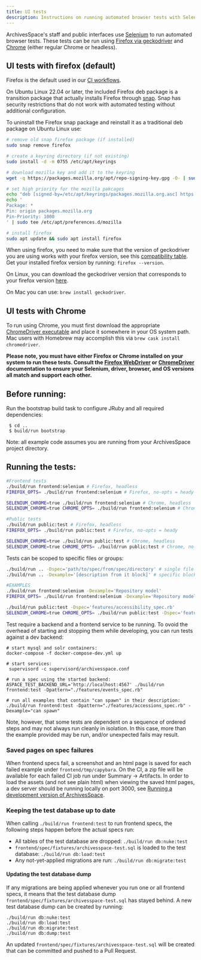 ```yaml
---
title: UI tests
description: Instructions on running automated browser tests with Selenium on the ArchivesSpace UI on both Firefox and Chrome.
---
```


ArchivesSpace's staff and public interfaces use [Selenium](http://docs.seleniumhq.org/) to run automated browser tests. These tests can be run using [Firefox via geckodriver](https://firefox-source-docs.mozilla.org/testing/geckodriver/geckodriver/index.html) and [Chrome](https://sites.google.com/a/chromium.org/chromedriver/home) (either regular Chrome or headless).

## UI tests with firefox (default)

Firefox is the default used in our [CI workflows](https://github.com/archivesspace/archivesspace/actions).

On Ubuntu Linux 22.04 or later, the included Firefox deb package is a transition package that actually installs Firefox through [snap](https://snapcraft.io/). Snap has security restrictions that do not work with automated testing without additional configuration.

To uninstall the Firefox snap package and reinstall it as a traditional deb package on Ubuntu Linux use:

```bash
# remove old snap firefox package (if installed)
sudo snap remove firefox

# create a keyring directory (if not existing)
sudo install -d -m 0755 /etc/apt/keyrings

# download mozilla key and add it to the keyring
wget -q https://packages.mozilla.org/apt/repo-signing-key.gpg -O- | sudo tee /etc/apt/keyrings/packages.mozilla.org.asc > /dev/null

# set high priority for the mozilla pakcages
echo "deb [signed-by=/etc/apt/keyrings/packages.mozilla.org.asc] https://packages.mozilla.org/apt mozilla main" | sudo tee -a /etc/apt/sources.list.d/mozilla.list > /dev/null
echo '
Package: *
Pin: origin packages.mozilla.org
Pin-Priority: 1000
' | sudo tee /etc/apt/preferences.d/mozilla

# install firefox
sudo apt update && sudo apt install firefox
```

When using firefox, you need to make sure that the version of geckodriver you are using works with your firefox version, see this [compatibility table](https://firefox-source-docs.mozilla.org/testing/geckodriver/Support.html). Get your installed firefox version by running: `firefox --version`.

On Linux, you can download the geckodriver version that corresponds to your firefox version [here](https://github.com/mozilla/geckodriver/releases).

On Mac you can use: `brew install geckodriver`.

## UI tests with Chrome

To run using Chrome, you must first download the appropriate [ChromeDriver
executable](https://sites.google.com/a/chromium.org/chromedriver/downloads)
and place it somewhere in your OS system path. Mac users with Homebrew may accomplish this via `brew cask install chromedriver`.

**Please note, you must have either Firefox or Chrome installed on your system to
run these tests. Consult the [Firefox WebDriver](https://developer.mozilla.org/en-US/docs/Web/WebDriver)
or [ChromeDriver](https://sites.google.com/a/chromium.org/chromedriver/home)
documentation to ensure your Selenium, driver, browser, and OS versions all match
and support each other.**

## Before running:

Run the bootstrap build task to configure JRuby and all required dependencies:

     $ cd ..
     $ build/run bootstrap

Note: all example code assumes you are running from your ArchivesSpace project directory.

## Running the tests:

```bash
#Frontend tests
./build/run frontend:selenium # Firefox, headless
FIREFOX_OPTS= ./build/run frontend:selenium # Firefox, no-opts = heady

SELENIUM_CHROME=true ./build/run frontend:selenium # Chrome, headless
SELENIUM_CHROME=true CHROME_OPTS= ./build/run frontend:selenium # Chrome, no-opts = heady

#Public tests
./build/run public:test # Firefox, headless
FIREFOX_OPTS= ./build/run public:test # Firefox, no-opts = heady

SELENIUM_CHROME=true ./build/run public:test # Chrome, headless
SELENIUM_CHROME=true CHROME_OPTS= ./build/run public:test # Chrome, no-opts = heady
```

Tests can be scoped to specific files or groups:

```bash
./build/run .. -Dspec='path/to/spec/from/spec/directory' # single file
./build/run .. -Dexample='[description from it block]' # specific block

#EXAMPLES
./build/run frontend:selenium -Dexample='Repository model'
FIREFOX_OPTS= ./build/run frontend:selenium -Dexample='Repository model'# Firefox, heady

./build/run public:test -Dspec='features/accessibility_spec.rb'
SELENIUM_CHROME=true CHROME_OPTS= ./build/run public:test -Dspec='features/accessibility_spec.rb' # Chrome, heady
```

Test require a backend and a frontend service to be running. To ovoid the overhead of starting and stopping them while developing, you can run tests against a dev backend:

```
# start mysql and solr containers:
docker-compose -f docker-compose-dev.yml up

# start services:
 supervisord -c supervisord/archivesspace.conf

# run a spec using the started backend:
ASPACE_TEST_BACKEND_URL='http://localhost:4567' ./build/run frontend:test -Dpattern="./features/events_spec.rb"

# run all examples that contain "can spawn" in their description:
./build/run frontend:test -Dpattern="./features/accessions_spec.rb" -Dexample="can spawn"
```

Note, however, that some tests are dependent on a sequence of ordered steps and may not always run cleanly in isolation. In this case, more than the example provided may be run, and/or unexpected fails may result.

### Saved pages on spec failures

When frontend specs fail, a screenshot and an html page is saved for each failed example under `frontend/tmp/capybara`. On the CI, a zip file will be available for each failed CI job run under Summary -> Artifacts. In order to load the assets (and not see plain html) when viewing the saved html pages, a dev server should be running locally on port 3000, see [Running a development version of ArchivesSpace](/development/dev).

### Keeping the test database up to date

When calling `./build/run frontend:test` to run frontend specs, the following steps happen before the actual specs run:

- All tables of the test database are dropped: `./build/run db:nuke:test`
- `frontend/spec/fixtures/archivesspace-test.sql` is loaded to the test database: `./build/run db:load:test`
- Any not-yet-applied migrations are run: `./build/run db:migrate:test`

#### Updating the test database dump

If any migrations are being applied whenever you run one or all frontend specs, it means that the test database dump `frontend/spec/fixtures/archivesspace-test.sql` has stayed behind. A new test database dump can be created by running:

```
./build/run db:nuke:test
./build/run db:load:test
./build/run db:migrate:test
./build/run db:dump:test
```

An updated `frontend/spec/fixtures/archivesspace-test.sql` will be created that can be committed and pushed to a Pull Request.
